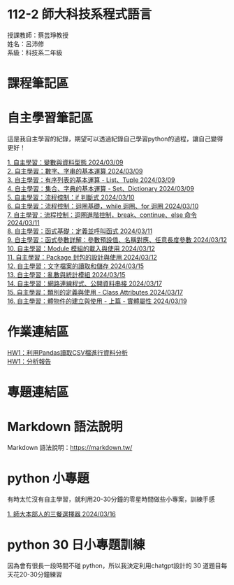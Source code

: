 # 112-2 師大科技系程式語言 
授課教師：蔡芸琤教授  
姓名：呂沛修  
系級：科技系二年級

# 課程筆記區

# 自主學習筆記區
這是我自主學習的紀錄，期望可以透過紀錄自己學習python的過程，讓自己變得更好！ 

  
[1. 自主學習：變數與資料型態 2024/03/09](https://github.com/PeiHsiuLu/112-2-Programming-Language/blob/main/Practice/datatype_note.py)  
[2. 自主學習：數字、字串的基本運算 2024/03/09](https://github.com/PeiHsiuLu/112-2-Programming-Language/blob/main/Practice/number-string_note.py)  
[3. 自主學習：有序列表的基本運算 - List、Tuple 2024/03/09](https://github.com/PeiHsiuLu/112-2-Programming-Language/blob/main/Practice/list-tuple.py)  
[4. 自主學習：集合、字典的基本運算 - Set、Dictionary 2024/03/09](https://github.com/PeiHsiuLu/112-2-Programming-Language/blob/main/Practice/set-dict.py)  
[5. 自主學習：流程控制：if 判斷式 2024/03/10](https://github.com/PeiHsiuLu/112-2-Programming-Language/blob/main/Practice/if.py)  
[6. 自主學習：流程控制：迴圈基礎，while 迴圈、for 迴圈 2024/03/10](https://github.com/PeiHsiuLu/112-2-Programming-Language/blob/main/Practice/loop.py)  
[7. 自主學習：流程控制：迴圈進階控制，break、continue、else 命令 2024/03/11](https://github.com/PeiHsiuLu/112-2-Programming-Language/blob/main/Practice/loop-advanved.py)  
[8. 自主學習：函式基礎：定義並呼叫函式 2024/03/11](https://github.com/PeiHsiuLu/112-2-Programming-Language/blob/main/Practice/function.py)  
[9. 自主學習：函式參數詳解：參數預設值、名稱對應、任意長度參數 2024/03/12](https://github.com/PeiHsiuLu/112-2-Programming-Language/blob/main/Practice/function_advanced.py)  
[10. 自主學習：Module 模組的載入與使用 2024/03/12](https://github.com/PeiHsiuLu/112-2-Programming-Language/blob/main/Practice/module.py)  
[11. 自主學習：Package 封包的設計與使用 2024/03/12](https://github.com/PeiHsiuLu/112-2-Programming-Language/blob/main/Practice/main_package_practice.py)  
[12. 自主學習：文字檔案的讀取和儲存 2024/03/15](https://github.com/PeiHsiuLu/112-2-Programming-Language/blob/main/Practice/file.py)  
[13. 自主學習：亂數與統計模組 2024/03/15](https://github.com/PeiHsiuLu/112-2-Programming-Language/blob/main/Practice/random_statistic_module.py)  
[14. 自主學習：網路連線程式、公開資料串接 2024/03/17](https://github.com/PeiHsiuLu/112-2-Programming-Language/blob/main/Practice/internet.py)  
[15. 自主學習：類別的定義與使用 - Class Attributes 2024/03/17](https://github.com/PeiHsiuLu/112-2-Programming-Language/blob/main/Practice/class.py)  
[16. 自主學習：體物件的建立與使用 - 上篇 - 實體屬性 2024/03/19](https://github.com/PeiHsiuLu/112-2-Programming-Language/blob/main/Practice/classify-1.py)




# 作業連結區
[HW1：利用Pandas讀取CSV檔進行資料分析](https://github.com/PeiHsiuLu/112-2-Programming-Language/blob/main/Homework/HW1-112%E5%B9%B4%E8%88%87102%E5%B9%B4%E4%BA%8C%E9%A1%9E%E7%B5%84%E5%88%86%E7%A7%91%E6%8E%92%E8%A1%8C%E5%89%8D10%E5%90%8D%E6%AF%94%E8%BC%83_%E9%87%8D%E5%81%9A.py)  
[ HW1：分析報告](https://github.com/PeiHsiuLu/112-2-Programming-Language/blob/main/Homework/HW1%EF%BC%9A%E5%88%86%E6%9E%90112%E8%87%B3102%E5%B9%B410%E5%B9%B4%E4%B9%8B%E9%96%93%E7%9A%84%E4%BA%8C%E9%A1%9E%E7%B5%84%E7%86%B1%E9%96%80%E7%A7%91%E7%B3%BB%E5%89%8D%E5%8D%81%E5%90%8D.pdf)  

# 專題連結區   

# Markdown 語法說明
Markdown 語法說明：https://markdown.tw/
# python 小專題  
有時太忙沒有自主學習，就利用20-30分鐘的零星時間做些小專案，訓練手感  
  
[1. 師大本部人的三餐選擇器 2024/03/16](https://github.com/PeiHsiuLu/112-2-Programming-Language/blob/main/folio/choose_food.py) 

# python 30 日小專題訓練  
因為會有很長一段時間不碰 python，所以我決定利用chatgpt設計的 30 道題目每天花20-30分鐘練習


